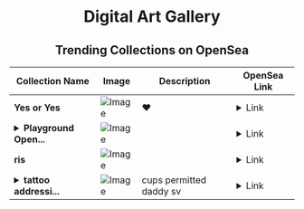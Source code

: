 <div align="center">

# Digital Art Gallery

## Trending Collections on OpenSea

| Collection Name                       | Image                                                                                     | Description                       | OpenSea Link                                                                                          |
|---------------------------------------|-------------------------------------------------------------------------------------------|-----------------------------------|--------------------------------------------------------------------------------------------------------|
| **Yes or Yes** | ![Image](https://i.seadn.io/s/raw/files/2413b24db6a07f4c0dfcf05c1b8c22d7.jpg?w=500&auto=format?w=200&auto=format) | ❤️ | <details><summary>Link</summary>[Yes or Yes](https://opensea.io/collection/yes-or-yes-1)</details> |
| **<details><summary>Playground Open...</summary>Playground Open Ticketing Ecosystem Event 12399</details>** | ![Image](https://i.seadn.io/s/raw/files/ad4b567b5e819f5eb9dc8588aeb6896f.png?w=500&auto=format?w=200&auto=format) |  | <details><summary>Link</summary>[Playground Open Ticketing Ecosystem Event 12399](https://opensea.io/collection/playground-open-ticketing-ecosystem-event-12399)</details> |
| **ris** | ![Image](https://i.seadn.io/s/raw/files/d256f318a254cfdd5f0a5242947a4e96.jpg?w=500&auto=format?w=200&auto=format) |  | <details><summary>Link</summary>[ris](https://opensea.io/collection/ris-9)</details> |
| **<details><summary>tattoo addressi...</summary>tattoo addressing</details>** | ![Image](https://i.seadn.io/s/raw/files/bf5de564fd7089bc2df827849b08e40f.jpg?w=500&auto=format?w=200&auto=format) | cups permitted daddy sv | <details><summary>Link</summary>[tattoo addressing](https://opensea.io/collection/tattoo-addressing)</details> |

</div>